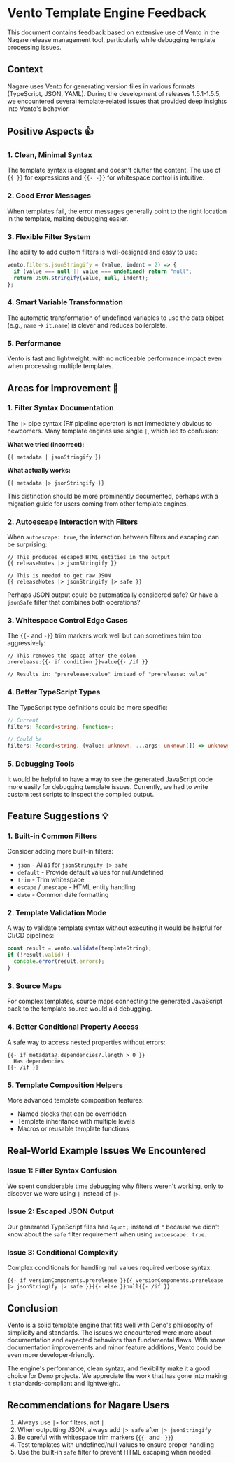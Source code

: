 # Vento Template Engine Feedback

This document contains feedback based on extensive use of Vento in the Nagare release management
tool, particularly while debugging template processing issues.

## Context

Nagare uses Vento for generating version files in various formats (TypeScript, JSON, YAML). During
the development of releases 1.5.1-1.5.5, we encountered several template-related issues that
provided deep insights into Vento's behavior.

## Positive Aspects 👍

### 1. Clean, Minimal Syntax

The template syntax is elegant and doesn't clutter the content. The use of `{{ }}` for expressions
and `{{- -}}` for whitespace control is intuitive.

### 2. Good Error Messages

When templates fail, the error messages generally point to the right location in the template,
making debugging easier.

### 3. Flexible Filter System

The ability to add custom filters is well-designed and easy to use:

```javascript
vento.filters.jsonStringify = (value, indent = 2) => {
  if (value === null || value === undefined) return "null";
  return JSON.stringify(value, null, indent);
};
```

### 4. Smart Variable Transformation

The automatic transformation of undefined variables to use the data object (e.g., `name` →
`it.name`) is clever and reduces boilerplate.

### 5. Performance

Vento is fast and lightweight, with no noticeable performance impact even when processing multiple
templates.

## Areas for Improvement 🤔

### 1. Filter Syntax Documentation

The `|>` pipe syntax (F# pipeline operator) is not immediately obvious to newcomers. Many template
engines use single `|`, which led to confusion:

**What we tried (incorrect):**

```vento
{{ metadata | jsonStringify }}
```

**What actually works:**

```vento
{{ metadata |> jsonStringify }}
```

This distinction should be more prominently documented, perhaps with a migration guide for users
coming from other template engines.

### 2. Autoescape Interaction with Filters

When `autoescape: true`, the interaction between filters and escaping can be surprising:

```vento
// This produces escaped HTML entities in the output
{{ releaseNotes |> jsonStringify }}

// This is needed to get raw JSON
{{ releaseNotes |> jsonStringify |> safe }}
```

Perhaps JSON output could be automatically considered safe? Or have a `jsonSafe` filter that
combines both operations?

### 3. Whitespace Control Edge Cases

The `{{-` and `-}}` trim markers work well but can sometimes trim too aggressively:

```vento
// This removes the space after the colon
prerelease:{{- if condition }}value{{- /if }}

// Results in: "prerelease:value" instead of "prerelease: value"
```

### 4. Better TypeScript Types

The TypeScript type definitions could be more specific:

```typescript
// Current
filters: Record<string, Function>;

// Could be
filters: Record<string, (value: unknown, ...args: unknown[]) => unknown>;
```

### 5. Debugging Tools

It would be helpful to have a way to see the generated JavaScript code more easily for debugging
template issues. Currently, we had to write custom test scripts to inspect the compiled output.

## Feature Suggestions 💡

### 1. Built-in Common Filters

Consider adding more built-in filters:

- `json` - Alias for `jsonStringify |> safe`
- `default` - Provide default values for null/undefined
- `trim` - Trim whitespace
- `escape` / `unescape` - HTML entity handling
- `date` - Common date formatting

### 2. Template Validation Mode

A way to validate template syntax without executing it would be helpful for CI/CD pipelines:

```javascript
const result = vento.validate(templateString);
if (!result.valid) {
  console.error(result.errors);
}
```

### 3. Source Maps

For complex templates, source maps connecting the generated JavaScript back to the template source
would aid debugging.

### 4. Better Conditional Property Access

A safe way to access nested properties without errors:

```vento
{{- if metadata?.dependencies?.length > 0 }}
  Has dependencies
{{- /if }}
```

### 5. Template Composition Helpers

More advanced template composition features:

- Named blocks that can be overridden
- Template inheritance with multiple levels
- Macros or reusable template functions

## Real-World Example Issues We Encountered

### Issue 1: Filter Syntax Confusion

We spent considerable time debugging why filters weren't working, only to discover we were using `|`
instead of `|>`.

### Issue 2: Escaped JSON Output

Our generated TypeScript files had `&quot;` instead of `"` because we didn't know about the `safe`
filter requirement when using `autoescape: true`.

### Issue 3: Conditional Complexity

Complex conditionals for handling null values required verbose syntax:

```vento
{{- if versionComponents.prerelease }}{{ versionComponents.prerelease |> jsonStringify |> safe }}{{- else }}null{{- /if }}
```

## Conclusion

Vento is a solid template engine that fits well with Deno's philosophy of simplicity and standards.
The issues we encountered were more about documentation and expected behaviors than fundamental
flaws. With some documentation improvements and minor feature additions, Vento could be even more
developer-friendly.

The engine's performance, clean syntax, and flexibility make it a good choice for Deno projects. We
appreciate the work that has gone into making it standards-compliant and lightweight.

## Recommendations for Nagare Users

1. Always use `|>` for filters, not `|`
2. When outputting JSON, always add `|> safe` after `|> jsonStringify`
3. Be careful with whitespace trim markers (`{{-` and `-}}`)
4. Test templates with undefined/null values to ensure proper handling
5. Use the built-in `safe` filter to prevent HTML escaping when needed
